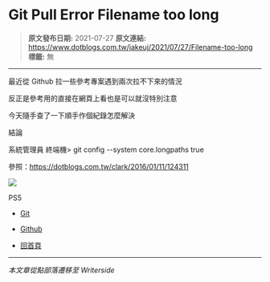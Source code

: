 # Git Pull Error Filename too long

> **原文發布日期:** 2021-07-27
> **原文連結:** https://www.dotblogs.com.tw/jakeuj/2021/07/27/Filename-too-long
> **標籤:** 無

---

最近從 Github 拉一些參考專案遇到兩次拉不下來的情況

反正是參考用的直接在網頁上看也是可以就沒特別注意

今天隨手查了一下順手作個紀錄怎麼解決

結論

系統管理員 終端機> git config --system core.longpaths true

參照：https://dotblogs.com.tw/clark/2016/01/11/124311

![](https://card.psnprofiles.com/1/jakeuj.png)

PS5

* [Git](/jakeuj/Tags?qq=Git)
* [Github](/jakeuj/Tags?qq=Github)

* [回首頁](/jakeuj)

---

*本文章從點部落遷移至 Writerside*
